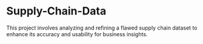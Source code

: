 # Supply-Chain-Data
This project involves analyzing and refining a flawed supply chain dataset to enhance its accuracy and usability for business insights.
